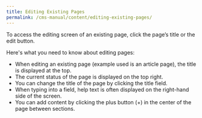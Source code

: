 ```yaml
---
title: Editing Existing Pages
permalink: /cms-manual/content/editing-existing-pages/
---
```


To access the editing screen of an existing page, click the page’s title or the edit button. 

Here's what you need to know about editing pages:

- When editing an existing page (example used is an article page), the title is displayed at the top.
- The current status of the page is displayed on the top right.
- You can change the title of the page by clicking the title field.
- When typing into a field, help text is often displayed on the right-hand side of the screen.
- You can add content by clicking the plus button (+) in the center of the page between sections.